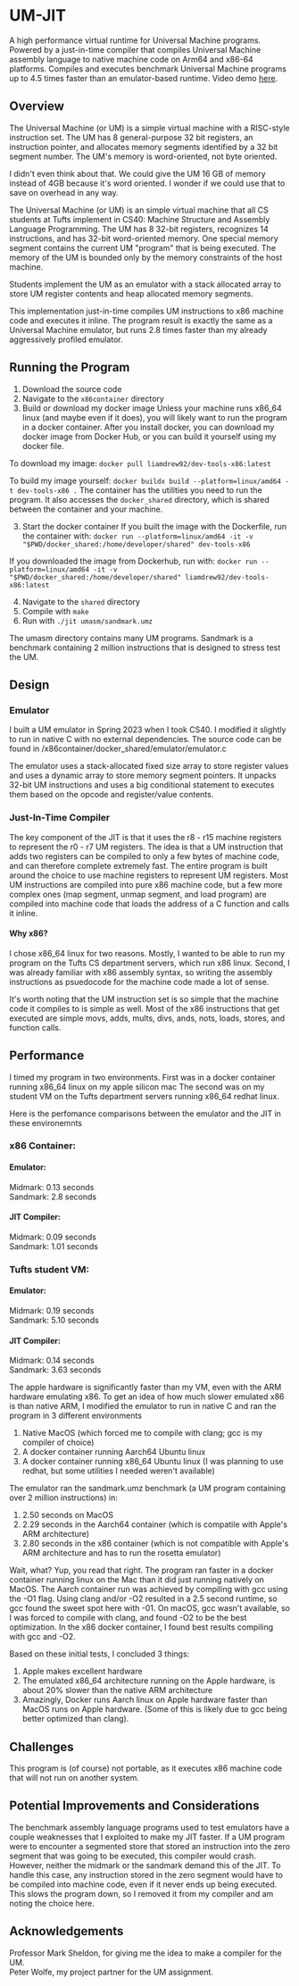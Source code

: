 # UM-JIT

A high performance virtual runtime for Universal Machine programs. Powered by a just-in-time compiler that compiles Universal Machine assembly language to native machine code on Arm64 and x86-64 platforms. Compiles and executes benchmark Universal Machine programs up to 4.5 times faster than an emulator-based runtime. Video demo [here](https://www.youtube.com/watch?v=aWdoqx7MhJY&ab_channel=LiamDrew).

## Overview

The Universal Machine (or UM) is a simple virtual machine with a RISC-style instruction set. The UM has 8 general-purpose 32 bit registers, an instruction pointer, and allocates memory segments identified by a 32 bit segment number. The UM's memory is word-oriented, not byte oriented.

I didn't even think about that. We could give the UM 16 GB of memory instead of 4GB because it's word oriented. I wonder if we could use that to save on overhead in any way.

The Universal Machine (or UM) is an simple virtual machine that all CS students at Tufts implement in CS40: Machine Structure and Assembly Language Programming. The UM has 8 32-bit registers, recognizes 14 instructions, and has 32-bit word-oriented memory. One special memory segment contains the current UM "program" that is being executed. The memory of the UM is bounded only by the memory constraints of the host machine.

Students implement the UM as an emulator with a stack allocated array to store UM register contents and heap allocated memory segments.

This implementation just-in-time compiles UM instructions to x86 machine code and executes it inline. The program result is exactly the same as a Universal Machine emulator, but runs 2.8 times faster than my already aggressively profiled emulator.

## Running the Program
1. Download the source code
2. Navigate to the ```x86container``` directory
2. Build or download my docker image
Unless your machine runs x86_64 linux (and maybe even if it does), you will likely want to run the program in a docker container. After you install docker, you can download my docker image from Docker Hub, or you can build it yourself using my docker file.

To download my image:
```docker pull liamdrew92/dev-tools-x86:latest```

To build my image yourself:
```docker buildx build --platform=linux/amd64 -t dev-tools-x86 .```
The container has the utilities you need to run the program. It also accesses the `docker_shared` directory, which is shared between the container and your machine.

3. Start the docker container
If you built the image with the Dockerfile, run the container with:
```docker run --platform=linux/amd64 -it -v "$PWD/docker_shared:/home/developer/shared" dev-tools-x86```

If you downloaded the image from Dockerhub, run with:
```docker run --platform=linux/amd64 -it -v "$PWD/docker_shared:/home/developer/shared" liamdrew92/dev-tools-x86:latest```

4. Navigate to the ```shared``` directory
4. Compile with `make`
5. Run with `./jit umasm/sandmark.umz`

The umasm directory contains many UM programs. Sandmark is a benchmark containing 2 million instructions that is designed to stress test the UM.

## Design

### Emulator
I built a UM emulator in Spring 2023 when I took CS40. I modified it slightly to run in native C with no external dependencies.
The source code can be found in /x86container/docker_shared/emulator/emulator.c

The emulator uses a stack-allocated fixed size array to store register values and uses a dynamic array to store memory segment pointers.
It unpacks 32-bit UM instructions and uses a big conditional statement to executes them based on the opcode and register/value contents.

### Just-In-Time Compiler

The key component of the JIT is that it uses the r8 - r15 machine registers to represent the r0 - r7 UM registers. The idea is that a UM instruction that adds two registers can be compiled to only a few bytes of machine code, and can therefore complete extremely fast. The entire program is built around the choice to use machine registers to represent UM registers. Most UM instructions are compiled into pure x86 machine code, but a few more complex ones (map segment, unmap segment, and load program) are compiled into machine code that loads the address of a C function and calls it inline.


#### Why x86?
I chose x86_64 linux for two reasons. Mostly, I wanted to be able to run my program on the Tufts CS department servers, which run x86 linux. Second, I was already familiar with x86 assembly syntax, so writing the assembly instructions as psuedocode for the machine code made a lot of sense.

It's worth noting that the UM instruction set is so simple that the machine code it compiles to is simple as well. Most of the x86 instructions that get executed are simple movs, adds, mults, divs, ands, nots, loads, stores, and function calls.

## Performance

I timed my program in two environments.
First was in a docker container running x86_64 linux on my apple silicon mac
The second was on my student VM on the Tufts department servers running x86_64 redhat linux.

Here is the perfomance comparisons between the emulator and the JIT in these environemnts

### x86 Container:
#### Emulator:
Midmark: 0.13 seconds  
Sandmark: 2.8 seconds  

#### JIT Compiler:
Midmark: 0.09 seconds  
Sandmark: 1.01 seconds  

### Tufts student VM:
#### Emulator:
Midmark: 0.19 seconds  
Sandmark: 5.10 seconds  

#### JIT Compiler:
Midmark: 0.14 seconds  
Sandmark: 3.63 seconds  

The apple hardware is significantly faster than my VM, even with the ARM hardware emulating x86. To get an idea of how much slower emulated x86 is than native ARM, I modified the emulator to run in native C and ran the program in 3 different environments
1. Native MacOS (which forced me to compile with clang; gcc is my compiler of choice)
2. A docker container running Aarch64 Ubuntu linux 
3. A docker container running x86_64 Ubuntu linux (I was planning to use redhat, but some utilities I needed weren't available)

The emulator ran the sandmark.umz benchmark (a UM program containing over 2 million instructions) in:
1. 2.50 seconds on MacOS
2. 2.29 seconds in the Aarch64 container (which is compatile with Apple's ARM architecture)
3. 2.80 seconds in the x86 container (which is not compatible with Apple's ARM architecture and has to run the rosetta emulator)

Wait, what? Yup, you read that right. The program ran faster in a docker container running linux on the Mac than it did just running natively on MacOS. The Aarch container run was achieved by compiling with gcc using the -O1 flag. Using clang and/or -O2 resulted in a 2.5 second runtime, so gcc found the sweet spot here with -01. On macOS, gcc wasn't available, so I was forced to compile with clang, and found -O2 to be the best optimization. In the x86 docker container, I found best results compiling with gcc and -O2.

Based on these initial tests, I concluded 3 things:
1. Apple makes excellent hardware
2. The emulated x86_64 architecture running on the Apple hardware, is about 20% slower than the native ARM architecture
3. Amazingly, Docker runs Aarch linux on Apple hardware faster than MacOS runs on Apple hardware. (Some of this is likely due to gcc being better optimized than clang).

## Challenges
This program is (of course) not portable, as it executes x86 machine code that will not run on another system.

## Potential Improvements and Considerations
The benchmark assembly language programs used to test emulators have a couple weaknesses that I exploited to make my JIT faster. If a UM program were to encounter a segmented store that stored an instruction into the zero segment that was going to be executed, this compiler would crash. However, neither the midmark or the sandmark demand this of the JIT. To handle this case, any instruction stored in the zero segment would have to be compiled into machine code, even if it never ends up being executed. This slows the program down, so I removed it from my compiler and am noting the choice here.

## Acknowledgements
Professor Mark Sheldon, for giving me the idea to make a compiler for the UM.  
Peter Wolfe, my project partner for the UM assignment.
